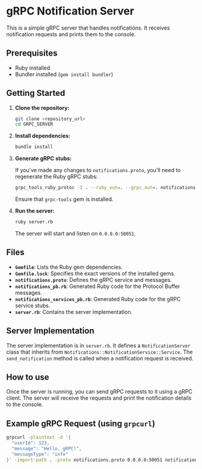 # gRPC Notification Server

This is a simple gRPC server that handles notifications. It receives notification requests and prints them to the console.

## Prerequisites

- Ruby installed
- Bundler installed (`gem install bundler`)

## Getting Started

1.  **Clone the repository:**

    ```bash
    git clone <repository_url>
    cd GRPC_SERVER
    ```

2.  **Install dependencies:**

    ```bash
    bundle install
    ```

3.  **Generate gRPC stubs:**

    If you've made any changes to `notifications.proto`, you'll need to regenerate the Ruby gRPC stubs:

    ```bash
    grpc_tools_ruby_protoc -I . --ruby_out=. --grpc_out=. notifications.proto
    ```

    Ensure that `grpc-tools` gem is installed.

4.  **Run the server:**

    ```bash
    ruby server.rb
    ```

    The server will start and listen on `0.0.0.0:50051`.

## Files

-   **`Gemfile`**: Lists the Ruby gem dependencies.
-   **`Gemfile.lock`**: Specifies the exact versions of the installed gems.
-   **`notifications.proto`**: Defines the gRPC service and messages.
-   **`notifications_pb.rb`**: Generated Ruby code for the Protocol Buffer messages.
-   **`notifications_services_pb.rb`**: Generated Ruby code for the gRPC service stubs.
-   **`server.rb`**: Contains the server implementation.

## Server Implementation

The server implementation is in `server.rb`. It defines a `NotificationServer` class that inherits from `Notifications::NotificationService::Service`. The `send_notification` method is called when a notification request is received.

## How to use

Once the server is running, you can send gRPC requests to it using a gRPC client. The server will receive the requests and print the notification details to the console.

## Example gRPC Request (using `grpcurl`)

```bash
grpcurl -plaintext -d '{
  "userId": 123,
  "message": "Hello, gRPC!",
  "messageType": "info"
}' -import-path . -proto notifications.proto 0.0.0.0:50051 notifications.NotificationService/SendNotification